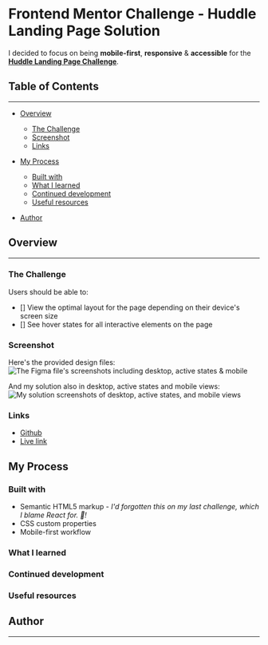 # Frontend Mentor Challenge - Huddle Landing Page Solution

I decided to focus on being **mobile-first**, **responsive** & **accessible** for the **[Huddle Landing Page Challenge](https://www.frontendmentor.io/challenges/huddle-landing-page-with-a-single-introductory-section-B_2Wvxgi0/hub)**.

## Table of Contents
<hr>

- [Overview]()
  - [The Challenge]()
  - [Screenshot]()
  - [Links]()

- [My Process]()
  - [Built with]()
  - [What I learned]()
  - [Continued development]()
  - [Useful resources]()
- [Author]()

## Overview
<hr>

### The Challenge

Users should be able to:
- [] View the optimal layout for the page depending on their device's screen size
- [] See hover states for all interactive elements on the page

### Screenshot

Here's the provided design files:
![The Figma file's screenshots including desktop, active states & mobile]()

And my solution also in desktop, active states and mobile views:
![My solution screenshots of desktop, active states, and mobile views]()

### Links

- [Github]()
- [Live link]()

## My Process

### Built with
- Semantic HTML5 markup - _I'd forgotten this on my last challenge, which I blame React for. 🤣!_
- CSS custom properties
- Mobile-first workflow

### What I learned

### Continued development

### Useful resources

## Author
<hr>

